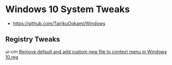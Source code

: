 # Windows 10 System Tweaks

- https://github.com/TairikuOokami/Windows

## Registry Tweaks

ui-cm
[Remove default and add custom new file to context menu in Windows 10.reg](https://gist.github.com/CannonballSkippy/37607845832cd20505cfad9d1f93e74d)
